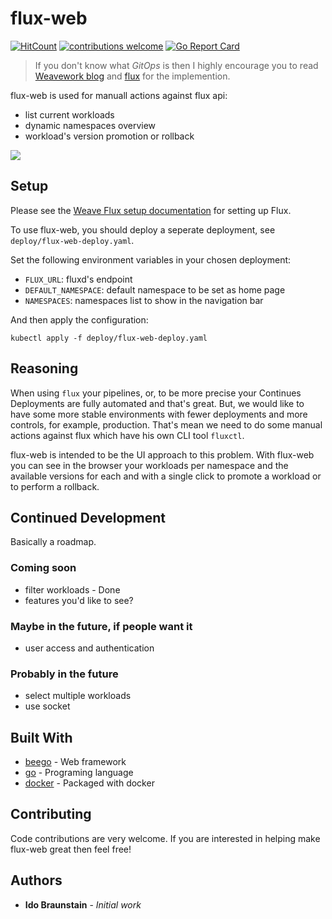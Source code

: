 # flux-web
[![HitCount](http://hits.dwyl.io/idobry/flux-web.svg)](http://hits.dwyl.io/idobry/flux-web) [![contributions welcome](https://img.shields.io/badge/contributions-welcome-brightgreen.svg?style=flat)](https://github.com/dwyl/esta/issues) [![Go Report Card](https://goreportcard.com/badge/github.com/idobry/flux-web)](https://goreportcard.com/report/github.com/idobry/flux-web)

> If you don't know what *GitOps* is then I highly encourage you to read [Weavework blog](https://www.weave.works/technologies/gitops/) and [flux](https://github.com/fluxcd/flux) for the implemention.

flux-web is used for manuall actions against flux api:
* list current workloads
* dynamic namespaces overview
* workload's version promotion or rollback

<img src="flux-web-01.gif"/>

## Setup

Please see the [Weave Flux setup documentation](https://github.com/weaveworks/flux/blob/master/site/standalone/installing.md) for setting up Flux.

To use flux-web, you should deploy a seperate deployment, see `deploy/flux-web-deploy.yaml`.

Set the following environment variables in your chosen deployment:

- `FLUX_URL`: fluxd's endpoint
- `DEFAULT_NAMESPACE`: default namespace to be set as home page
- `NAMESPACES`: namespaces list to show in the navigation bar

And then apply the configuration:

```
kubectl apply -f deploy/flux-web-deploy.yaml
```

## Reasoning

When using `flux` your pipelines, or, to be more precise your Continues Deployments are fully automated and that's great.
But, we would like to have some more stable environments with fewer deployments and more controls, for example, production.
That's mean we need to do some manual actions against flux which have his own CLI tool `fluxctl`.

flux-web is intended to be the UI approach to this problem. With flux-web you can see in the browser your workloads per namespace and the available versions for each and with a single click to promote a workload or to perform a rollback.

## Continued Development

Basically a roadmap.

### Coming soon

- filter workloads - Done
- features you'd like to see?

### Maybe in the future, if people want it

- user access and authentication

### Probably in the future

- select multiple workloads
- use socket

## Built With

* [beego](https://beego.me/) - Web framework
* [go](https://golang.org/) - Programing language
* [docker](https://www.docker.com/) - Packaged with docker


## Contributing

Code contributions are very welcome. If you are interested in helping make flux-web great then feel free!

## Authors

* **Ido Braunstain** - *Initial work*
